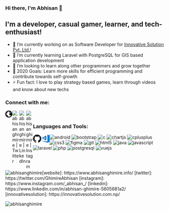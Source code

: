 ### Hi there, I'm Abhisan 👋

## I'm a developer, casual gamer, learner, and tech-enthusiast!

-   🔭 I’m currently working on as Software Developer for [Innovative Solution Pvt. Ltd.][innovativesolution]!
-   🌱 I’m currently learning Laravel with PostgreSQL for GIS based application development
-   👯 I’m looking to learn along other programmers and grow together
-   🥅 2020 Goals: Learn more skills for efficient programming and contribute towards self-growth
-   ⚡ Fun fact: I love to play strategy based games, learn through videos and know about new techs

### Connect with me:

[<img align="left" alt="abhisanghimire" width="22px" src="https://raw.githubusercontent.com/iconic/open-iconic/master/svg/globe.svg" />][website]
[<img align="left" alt="abhisanghimire | Twitter" width="22px" src="https://cdn.jsdelivr.net/npm/simple-icons@v3/icons/twitter.svg" />][twitter]
[<img align="left" alt="abhisanghimire | LinkedIn" width="22px" src="https://cdn.jsdelivr.net/npm/simple-icons@v3/icons/linkedin.svg" />][linkedin]
[<img align="left" alt="abhisanghimire | Instagram" width="22px" src="https://cdn.jsdelivr.net/npm/simple-icons@v3/icons/instagram.svg" />][instagram]

<br />

### Languages and Tools:

<p align="left"><img src="https://devicons.github.io/devicon/devicon.git/icons/android/android-original-wordmark.svg" alt="android"width="40" height="40" /> 
  <img align="left" alt="GitHub" width="26px" src="https://raw.githubusercontent.com/github/explore/78df643247d429f6cc873026c0622819ad797942/topics/github/github.png" />
<img align="left" alt="Visual Studio Code" width="26px" src="https://raw.githubusercontent.com/github/explore/80688e429a7d4ef2fca1e82350fe8e3517d3494d/topics/visual-studio-code/visual-studio-code.png" />
  <img src="https://devicons.github.io/devicon/devicon.git/icons/bootstrap/bootstrap-plain.svg" alt="bootstrap" width="40" height="40"/> 
  <img src="https://devicons.github.io/devicon/devicon.git/icons/c/c-original.svg" alt="c" width="40" height="40"/> 
  <img src="https://www.chartjs.org/media/logo-title.svg" alt="chartjs" width="40" height="40"/> 
  <img src="https://devicons.github.io/devicon/devicon.git/icons/cplusplus/cplusplus-original.svg" alt="cplusplus" width="40" height="40"/> 
  <img src="https://devicons.github.io/devicon/devicon.git/icons/css3/css3-original-wordmark.svg" alt="css3" width="40" height="40"/> 
  <img src="https://www.vectorlogo.zone/logos/figma/figma-icon.svg" alt="figma" width="40" height="40"/> 
  <img src="https://www.vectorlogo.zone/logos/git-scm/git-scm-icon.svg" alt="git" width="40" height="40"/> 
  <img src="https://devicons.github.io/devicon/devicon.git/icons/html5/html5-original-wordmark.svg" alt="html5" width="40" height="40"/> 
  <img src="https://devicons.github.io/devicon/devicon.git/icons/java/java-original-wordmark.svg" alt="java" width="40" height="40"/> 
  <img src="https://devicons.github.io/devicon/devicon.git/icons/javascript/javascript-original.svg" alt="javascript" width="40" height="40"/> 
  <img src="https://devicons.github.io/devicon/devicon.git/icons/laravel/laravel-plain-wordmark.svg" alt="laravel" width="40" height="40"/> 
  <img src="https://devicons.github.io/devicon/devicon.git/icons/php/php-original.svg" alt="php" width="40" height="40"/> 
  <img src="https://devicons.github.io/devicon/devicon.git/icons/postgresql/postgresql-original-wordmark.svg" alt="postgresql" width="40" height="40"/> 
  <img src="https://devicons.github.io/devicon/devicon.git/icons/vuejs/vuejs-original-wordmark.svg" alt="vuejs" width="40" height="40"/></p>

[website]: https://www.abhisanghimire.info/
[twitter]: https://twitter.com/GhimireAbhisan
[instagram]: https://www.instagram.com/_abhisan_/
[linkedin]: https://www.linkedin.com/in/abhisan-ghimire-5605681a2/
[innovativesolution]: https://innovativesolution.com.np/

<br/>
<br/>
<p><img align="left" src="https://github-readme-stats.vercel.app/api?username=abhisanghimire&show_icons=true" alt="abhisanghimire" /></p>
[website]: https://www.abhisanghimire.info/
[twitter]: https://twitter.com/GhimireAbhisan
[instagram]: https://www.instagram.com/_abhisan_/
[linkedin]: https://www.linkedin.com/in/abhisan-ghimire-5605681a2/
[innovativesolution]: https://innovativesolution.com.np/
<p><img align="left" src="https://github-readme-stats.vercel.app/api/top-langs/?username=abhisanghimire&layout=compact&hide=html" alt="abhisanghimire" /></p>

